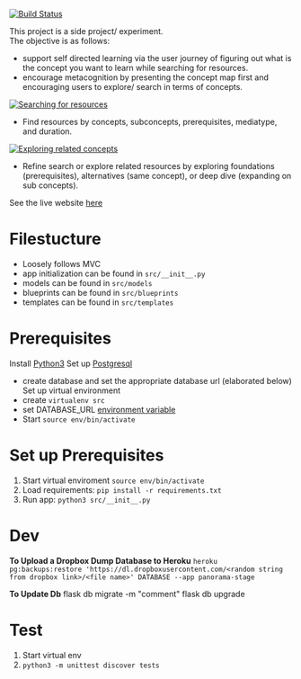 [![Build Status](https://travis-ci.com/michlee1337/panorama.svg?branch=master)](https://travis-ci.com/michlee1337/panorama)

This project is a side project/ experiment. </br>
The objective is as follows:
- support self directed learning via the user journey of figuring out what is the concept you want to learn while searching for resources.
- encourage metacognition by presenting the concept map first and encouraging users to explore/ search in terms of concepts.

[![Searching for resources](https://img.youtube.com/vi/RwjTc0yDfAc/0.jpg)](https://www.youtube.com/watch?v=RwjTc0yDfAc)
- Find resources by concepts, subconcepts, prerequisites, mediatype, and duration.


[![Exploring related concepts](https://img.youtube.com/vi/yPmlOpmwDAU/0.jpg)](https://www.youtube.com/watch?v=yPmlOpmwDAU)
- Refine search or explore related resources by exploring foundations (prerequisites), alternatives (same concept), or deep dive (expanding on sub concepts).

See the live website [here](https://panorama-stage.herokuapp.com/artifacts/search) </br>

# Filestucture
- Loosely follows MVC
- app initialization can be found in `src/__init__.py`
- models can be found in `src/models`
- blueprints can be found in `src/blueprints`
- templates can be found in `src/templates`

# Prerequisites
Install [Python3](https://www.python.org/downloads/)
Set up [Postgresql](https://www.elliotblackburn.com/installing-postgresql-on-macos-osx/)
- create database and set the appropriate database url (elaborated below)
Set up virtual environment
- create `virtualenv src`
- set DATABASE_URL [environment variable](https://stackoverflow.com/questions/9554087/setting-an-environment-variable-in-virtualenv)
- Start `source env/bin/activate`

# Set up Prerequisites
1. Start virtual enviroment `source env/bin/activate`
2. Load requirements: `pip install -r requirements.txt`
3. Run app: `python3 src/__init__.py`

# Dev
**To Upload a Dropbox Dump Database to Heroku**
```heroku pg:backups:restore 'https://dl.dropboxusercontent.com/<random string from dropbox link>/<file name>' DATABASE --app panorama-stage```

**To Update Db**
flask db migrate -m "comment"
flask db upgrade

# Test
1. Start virtual env
2. `python3 -m unittest discover tests`
